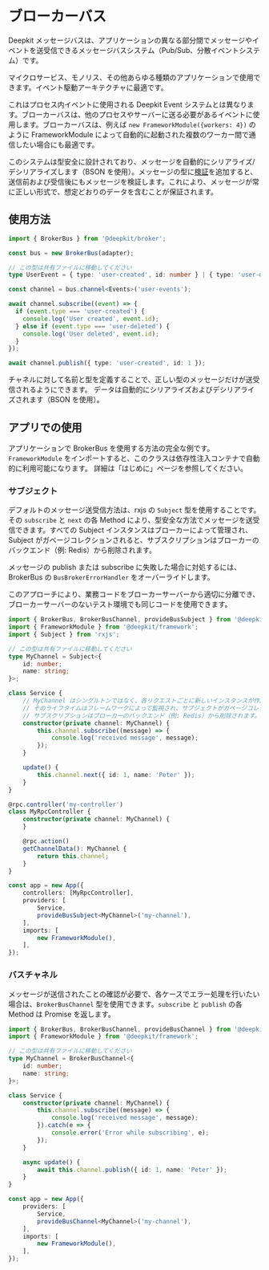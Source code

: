 # ブローカーバス

Deepkit メッセージバスは、アプリケーションの異なる部分間でメッセージやイベントを送受信できるメッセージバスシステム（Pub/Sub、分散イベントシステム）です。

マイクロサービス、モノリス、その他あらゆる種類のアプリケーションで使用できます。イベント駆動アーキテクチャに最適です。  

これはプロセス内イベントに使用される Deepkit Event システムとは異なります。ブローカーバスは、他のプロセスやサーバーに送る必要があるイベントに使用します。ブローカーバスは、例えば `new FrameworkModule({workers: 4})` のように FrameworkModule によって自動的に起動された複数のワーカー間で通信したい場合にも最適です。

このシステムは型安全に設計されており、メッセージを自動的にシリアライズ/デシリアライズします（BSON を使用）。メッセージの型に[検証](../runtime-types/validation.md)を追加すると、送信前および受信後にもメッセージを検証します。これにより、メッセージが常に正しい形式で、想定どおりのデータを含むことが保証されます。

## 使用方法

```typescript
import { BrokerBus } from '@deepkit/broker';

const bus = new BrokerBus(adapter);

// この型は共有ファイルに移動してください
type UserEvent = { type: 'user-created', id: number } | { type: 'user-deleted', id: number };

const channel = bus.channel<Events>('user-events');

await channel.subscribe((event) => {
  if (event.type === 'user-created') {
    console.log('User created', event.id);
  } else if (event.type === 'user-deleted') {
    console.log('User deleted', event.id);
  }
});

await channel.publish({ type: 'user-created', id: 1 });
```

チャネルに対して名前と型を定義することで、正しい型のメッセージだけが送受信されるようにできます。
データは自動的にシリアライズおよびデシリアライズされます（BSON を使用）。

## アプリでの使用

アプリケーションで BrokerBus を使用する方法の完全な例です。
`FrameworkModule` をインポートすると、このクラスは依存性注入コンテナで自動的に利用可能になります。
詳細は「はじめに」ページを参照してください。

### サブジェクト

デフォルトのメッセージ送受信方法は、rxjs の `Subject` 型を使用することです。その `subscribe` と `next` の各 Method により、型安全な方法でメッセージを送受信できます。すべての Subject インスタンスはブローカーによって管理され、Subject がガベージコレクションされると、サブスクリプションはブローカーのバックエンド（例: Redis）から削除されます。

メッセージの publish または subscribe に失敗した場合に対処するには、BrokerBus の `BusBrokerErrorHandler` をオーバーライドします。

このアプローチにより、業務コードをブローカーサーバーから適切に分離でき、ブローカーサーバーのないテスト環境でも同じコードを使用できます。

```typescript
import { BrokerBus, BrokerBusChannel, provideBusSubject } from '@deepkit/broker';
import { FrameworkModule } from '@deepkit/framework';
import { Subject } from 'rxjs';

// この型は共有ファイルに移動してください
type MyChannel = Subject<{
    id: number;
    name: string;
}>;

class Service {
    // MyChannel はシングルトンではなく、各リクエストごとに新しいインスタンスが作成されます。
    // そのライフタイムはフレームワークによって監視され、サブジェクトがガベージコレクションされると、 
    // サブスクリプションはブローカーのバックエンド（例: Redis）から削除されます。
    constructor(private channel: MyChannel) {
        this.channel.subscribe((message) => {
            console.log('received message', message);
        });
    }

    update() {
        this.channel.next({ id: 1, name: 'Peter' });
    }
}

@rpc.controller('my-controller')
class MyRpcController {
    constructor(private channel: MyChannel) {
    }

    @rpc.action()
    getChannelData(): MyChannel {
        return this.channel;
    }
}

const app = new App({
    controllers: [MyRpcController],
    providers: [
        Service,
        provideBusSubject<MyChannel>('my-channel'),
    ],
    imports: [
        new FrameworkModule(),
    ],
});
```

### バスチャネル 

メッセージが送信されたことの確認が必要で、各ケースでエラー処理を行いたい場合は、`BrokerBusChannel` 型を使用できます。`subscribe` と `publish` の各 Method は Promise を返します。

```typescript
import { BrokerBus, BrokerBusChannel, provideBusChannel } from '@deepkit/broker';
import { FrameworkModule } from '@deepkit/framework';

// この型は共有ファイルに移動してください
type MyChannel = BrokerBusChannel<{
    id: number;
    name: string;
}>;

class Service {
    constructor(private channel: MyChannel) {
        this.channel.subscribe((message) => {
            console.log('received message', message);
        }).catch(e => {
            console.error('Error while subscribing', e);
        });
    }

    async update() {
        await this.channel.publish({ id: 1, name: 'Peter' });
    }
}

const app = new App({
    providers: [
        Service,
        provideBusChannel<MyChannel>('my-channel'),
    ],
    imports: [
        new FrameworkModule(),
    ],
});
```